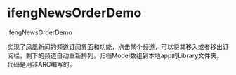 ifengNewsOrderDemo
==================

ifengNewsOrderDemo



实现了凤凰新闻的频道订阅界面和功能，点击某个频道，可以将其移入或者移出订阅栏，剩下的频道自动重新排列。归档Model数组到本地app的Library文件夹。代码是用非ARC编写的。
